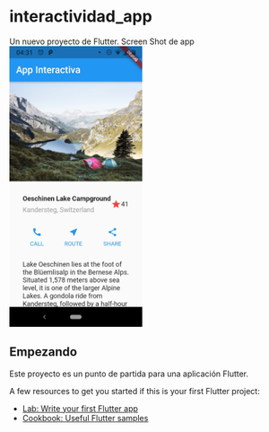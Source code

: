 # interactividad_app

Un nuevo proyecto de Flutter.
Screen Shot de app
<img src="assets/images/screenshot.jpg" height="500">
<!-----![Screenshot](screenshot.jpg)--->

## Empezando

Este proyecto es un punto de partida para una aplicación Flutter.

A few resources to get you started if this is your first Flutter project:

- [Lab: Write your first Flutter app](https://flutter.dev/docs/get-started/codelab)
- [Cookbook: Useful Flutter samples](https://flutter.dev/docs/cookbook)



